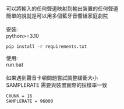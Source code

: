 可以將輸入的任何聲道映射到輸出裝置的任何聲道<br>
簡單的說就是可以用多個藍牙音響組家庭劇院<br><br>
安裝:<br>
python>=3.10
```
pip install -r requirements.txt
```

使用:<br>
run.bat<br>
<br>
如果遇到聲音卡頓問題嘗試調整緩衝大小<br>
SAMPLERATE 需要與裝置實際的採樣率一致
```
CHUNK = 16
SAMPLERATE = 96000
```